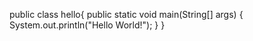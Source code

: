 public class hello{
    public static void main(String[] args) {
        System.out.println("Hello World!");
     }
}

